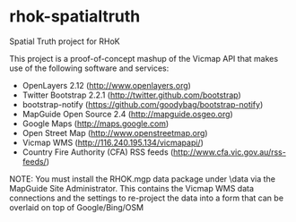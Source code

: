 rhok-spatialtruth
=================

Spatial Truth project for RHoK

This project is a proof-of-concept mashup of the Vicmap API that makes use of the following software and services:

 * OpenLayers 2.12 (http://www.openlayers.org)
 * Twitter Bootstrap 2.2.1 (http://twitter.github.com/bootstrap)
 * bootstrap-notify (https://github.com/goodybag/bootstrap-notify)
 * MapGuide Open Source 2.4 (http://mapguide.osgeo.org)
 * Google Maps (http://maps.google.com)
 * Open Street Map (http://www.openstreetmap.org)
 * Vicmap WMS (http://116.240.195.134/vicmapapi/)
 * Country Fire Authority (CFA) RSS feeds (http://www.cfa.vic.gov.au/rss-feeds/)

NOTE: You must install the RHOK.mgp data package under \data via the MapGuide Site Administrator. This contains the Vicmap WMS data connections and the settings to re-project the data into a form that can be overlaid on top of Google/Bing/OSM